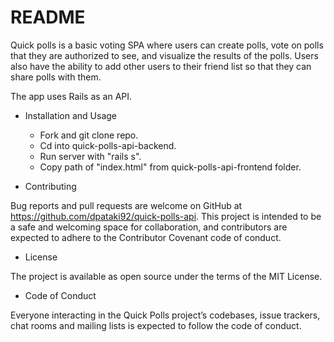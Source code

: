 # README

Quick polls is a basic voting SPA where users can create polls, vote on polls that they are authorized to see, and visualize the results of the polls. Users also have the ability to add other users to their friend list so that they can share polls with them.

The app uses Rails as an API.

* Installation and Usage

    - Fork and git clone repo.
    - Cd into quick-polls-api-backend.
    - Run server with "rails s".
    - Copy path of "index.html" from quick-polls-api-frontend folder.

* Contributing

Bug reports and pull requests are welcome on GitHub at https://github.com/dpataki92/quick-polls-api. This project is intended to be a safe and welcoming space for collaboration, and contributors are expected to adhere to the Contributor Covenant code of conduct.

* License

The project is available as open source under the terms of the MIT License.

* Code of Conduct

Everyone interacting in the Quick Polls project’s codebases, issue trackers, chat rooms and mailing lists is expected to follow the code of conduct.

